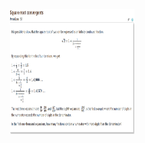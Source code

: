 <p align="center">
<img src=https://github.com/msztylko/project-Euler/blob/master/images/p057.png data-canonical- width="200" height="200" align="center" />
</p>